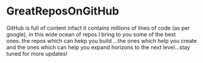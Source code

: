 # GreatReposOnGitHub

GitHub is full of content infact it contains millions of lines of code (as per google), in this wide ocean of repos I bring to you some of the best ones..the repos which can hekp you build ...the ones which help you create and the ones which can help you expand horizons to the next level...stay tuned for more updates!

